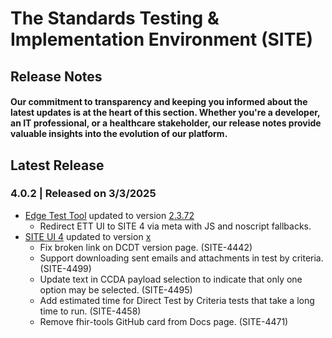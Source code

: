# The Standards Testing & Implementation Environment (SITE)

## Release Notes

#### Our commitment to transparency and keeping you informed about the latest updates is at the heart of this section. Whether you're a developer, an IT professional, or a healthcare stakeholder, our release notes provide valuable insights into the evolution of our platform.

## Latest Release
### 4.0.2 | Released on 3/3/2025
* [Edge Test Tool](https://github.com/onc-healthit/ett) updated to version [2.3.72](https://github.com/onc-healthit/ett/releases/tag/2.3.72)
	* Redirect ETT UI to SITE 4 via meta with JS and noscript fallbacks.
* [SITE UI 4](https://github.com/onc-healthit/site-ui-4) updated to version [x](https://xxx)
	* Fix broken link on DCDT version page. (SITE-4442)
	* Support downloading sent emails and attachments in test by criteria. (SITE-4499)
	* Update text in CCDA payload selection to indicate that only one option may be selected. (SITE-4495)
	* Add estimated time for Direct Test by Criteria tests that take a long time to run. (SITE-4458)
	* Remove fhir-tools GitHub card from Docs page. (SITE-4471)
